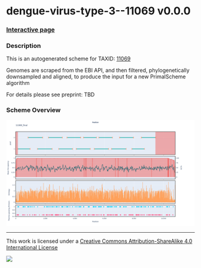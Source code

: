 # dengue-virus-type-3--11069 v0.0.0

### [Interactive page](https://chrisgkent.github.io/schemes/dengue-virus-type-3--11069-1000-v0.0.0)

### Description

This is an autogenerated scheme for TAXID: [11069](https://www.ncbi.nlm.nih.gov/Taxonomy/Browser/wwwtax.cgi?mode=Info&id=11069&lvl=3&lin=f&keep=1&srchmode=1&unlock)

Genomes are scraped from the EBI API, and then filtered, phylogenetically downsampled and aligned, to produce the input for a new PrimalScheme algorithm

For details please see preprint: TBD

### Scheme Overview

![Alt text](work/11069_final.png '11069_final.png')

------------------------------------------------------------------------

This work is licensed under a [Creative Commons Attribution-ShareAlike 4.0 International License](http://creativecommons.org/licenses/by-sa/4.0/) 

![](https://i.creativecommons.org/l/by-sa/4.0/88x31.png)